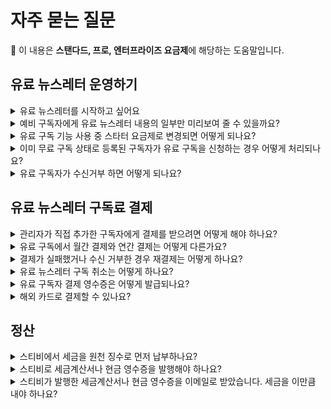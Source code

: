 # 자주 묻는 질문

💬 이 내용은 **스탠다드, 프로, 엔터프라이즈 요금제**에 해당하는 도움말입니다.



## 유료 뉴스레터 운영하기

<details>

<summary>유료 뉴스레터를 시작하고 싶어요</summary>

[유료 구독 주소록](broken-reference)을 사용하면 구독자에게 유료 구독료를 받으면서 유료 뉴스레터를 발행할 수 있습니다. 유료 뉴스레터의 운영 방식은 크게 정기 발행 방식과 시즌제 발행 방식으로 구분할 수 있습니다.

#### 정기 발행 방식

정기 발행 방식이란, 정해진 발행 기간 없이 꾸준하게 뉴스레터를 발행하는 방식을 말합니다. 가장 일반적인 정기 발행 방식으로 [<커피팟> 뉴스레터](https://coffeepot.me/)를 들 수 있습니다.

[<커피팟> 뉴스레터](https://page.stibee.com/subscriptions/52057)는 ‘쉽고 재밌는 해외 비즈니스’를 주제로 주 2\~3회 이상 발행하며 유료 결제한 구독자를 대상으로 ‘프리미엄 콘텐츠’를 제공하는 방식으로 운영됩니다. 결제는 구독자가 구독을 해지하지 않는 이상 계속해서 매월 정기적으로 이루어집니다.

#### 시즌제 발행 방식

시즌제 발행 방식이란, 구독 신청 기간과 뉴스레터의 발행 기간이 정해져 있는 것을 말합니다. 유료 뉴스레터를 원하는 기간만큼(예: 한 달, 두 달 등) 운영하고, 구독 신청 기간도 사전 신청 기간 유무에 따라서 원하는 방식으로 설정할 수 있습니다. (예: 뉴스레터 발행 전 한 달을 사전 신청 기간으로 설정해 구독 신청 기간과 발행 기간을 분리할 수 있습니다.)

시즌제 유료 뉴스레터의 대표적인 사례로는 굿수진 님의 <굿수진 라디오>가 있습니다.

[굿수진 님의 <굿수진 라디오>](https://blog.stibee.com/%ED%95%98%EC%99%80%EC%9D%B4%EC%97%90%EC%84%9C-%ED%8E%B8%EC%A7%80%ED%95%A0%EA%B2%8C%EC%9A%94-%EC%95%84%EC%82%AC%EC%9D%B4%EB%B3%BC-%ED%95%98%EB%82%98-%EC%82%AC%EC%A3%BC%EC%84%B8%EC%9A%94-cff1fe86bef7)는 시즌제 유료 뉴스레터로 ‘지금 (동시대) 지구 너머에서 일어나는 굿수진의 여행이야기를 주제로 멕시코, 하와이 한 달 동안의 여행 에세이’를 ‘10일’동안 구독 신청을 받은 후 ‘멕시코, 하와이 각 뉴스레터가 한 달씩’ 발행되었습니다.

자세한 설정 방법은 [seasonal-paid-newsletter-management.md](../tip/seasonal-paid-newsletter-management.md "mention")를 참고해 보세요.



각 운영 방식에 대한 자세한 내용과 주소록 설정 방법이 궁금하다면 [유료 구독 주소록](broken-reference) 도움말을 확인해 보세요.

</details>

<details>

<summary>예비 구독자에게 유료 뉴스레터 내용의 일부만 미리보여 줄 수 있을까요?</summary>

유료 콘텐츠 미리보기 기능을 사용하면 예비 구독자가 유료 콘텐츠의 일부분을 미리 확인할 수 있으므로 유료 구독자 모집에 도움을 받을 수 있습니다.

#### 유료 콘텐츠 미리보기 설정하기

유료 콘텐츠 미리보기 기능은 페이지에서 설정할 수 있습니다. \[페이지 → 유료 콘텐츠]에서 '유료 콘텐츠 미리보기 사용하기 기능'을 활성화하면 유료 구독자용으로 발행된 이메일의 일부를 유료 구독자가 아닌 예비 구독자 또는 무료 구독자도 확인할 수 있습니다. 유료 구독자로 로그인한 경우에는 메일 본문 전체를 모두 확인할 수 있습니다.&#x20;

같은 경로로 '유료 콘텐츠 미리보기 기능'을 비활성화할 수도 있습니다. 미리보기를 비활성화한 경우 무료 구독자 또는 예비 구독자는 페이지에 발행된 유료 콘텐츠로 발행된 이메일의 내용을 확인할 수 없습니다. 유료 구독자는 미리보기가 비활성화되어 있어도 모든 내용을 확인할 수 있습니다.

</details>

<details>

<summary>유료 구독 기능 사용 중 스타터 요금제로 변경되면 어떻게 되나요?</summary>

무료 요금제인 '스타터 요금제'로 변경된 경우 유료 구독 주소록은 '만료 상태'로 변경됩니다.

유료 구독 주소록이 만료 상태로 변경됨에 따라 기존 '유료 구독' 상태의 구독자는 모두 '무료 구독' 상태로 변경되며, 유료 구독자의 결제 정보도 모두 삭제됩니다.

다시 유료 구독 주소록 기능을 사용하기 위해서는 스티비 요금제를 결제해야 합니다. 결제 정보가 삭제된 구독자에게 다시 결제받고 싶다면 구독자가 구독 폼 혹은 구독 정보 변경 화면을 통해 결제 정보를 입력하고 [결제를 진행](broken-reference)해야 합니다.

</details>

<details>

<summary>이미 무료 구독 상태로 등록된 구독자가 유료 구독을 신청하는 경우 어떻게 처리되나요?</summary>

이미 주소록에 '무료 구독' 상태로 추가된 구독자가 '유료 구독'을 신규로 신청하는 경우, 구독 상태가 '무료 구독'에서 '유료 구독' 상태로 변경됩니다.&#x20;

이미 추가된 구독자의 기준은 구독자의 이메일 주소를 기준으로 판단하기 때문에 같은 이메일 주소로 등록해야 구독 정보가 업데이트 됩니다. 새로운 이메일 주소로 구독 신청을 하는 경우 새로운 구독자로 추가되어 결제가 이루어집니다.

</details>

<details>

<summary>유료 구독자가 수신거부 하면 어떻게 되나요?</summary>

유료 구독자는 '이메일'이나 '구독 정보 변경 화면'을 통해 직접 수신거부 할 수 있습니다. 구독자가 수신 거부를 하는 경우 유료 구독자의 구독 상태는 수신거부 상태로 즉시 변경되며, 발송 대상에서 자동으로 제외됩니다.\
\
구독자의 결제 정보는 수신거부 상태로 변경되면서 즉시 삭제되므로 다음 정기 결제는 발생하지 않습니다. 삭제된 결제 정보는 복구가 불가능하므로, 결제 정보가 삭제된 경우 다시 결제하기 위해서는 구독자가 직접 \[구독 정보 변경 화면]에서 구독 유형을 '유료 구독'으로 선택해서 결제를 진행해야 합니다.

</details>

## 유료 뉴스레터 구독료 결제

<details>

<summary>관리자가 직접 추가한 구독자에게 결제를 받으려면 어떻게 해야 하나요?</summary>

관리자가 직접 추가한 구독자는 정기 결제를 위한 결제 정보가 등록이 되어 있지 않기 때문에 결제를 받을 수 없습니다. 이 경우 유료 구독 폼 또는 구독 정보 변경하기 화면을 통해 구독자가 직접 결제를 진행해야 합니다.

</details>

<details>

<summary>유료 구독에서 월간 결제와 연간 결제는 어떻게 다른가요?</summary>

#### 월간 결제 <a href="#h_842ccb150f" id="h_842ccb150f"></a>

월간 결제는 매월 구독자에게 정기 결제를 받습니다. 구독자가 첫 결제한 날을 기준으로 매월 결제일 오전 11:00에 정기 결제가 이루어집니다.&#x20;

월간 결제로 결제가 이루어진 건은 매월 정산이 이루어집니다. 결제가 이루어진 다음 달 25일(휴일이나 공휴일이라면 다음 영업일)에 결제된 금액이 입금됩니다.

#### 연간 결제 <a href="#h_f10692e81d" id="h_f10692e81d"></a>

연간 결제는 1년치 구독료를 한 번에 결제받습니다. 구독자가 첫 결제한 날을 기준으로 매년 결제일 오전 11:00에 정기 결제가 이루어집니다.&#x20;

예를 들어 3월 10일에 구독료를 연간 결제한 경우 다음 결제는 처음으로 결제한 연도로부터 1년 뒤 3월 10일 오전 11:00에 이루어집니다. 구독자가 구독을 해지하지 않는 이상 매월 연 단위로 구독료가 결제됩니다.

연간 결제는 월간 결제와 달리 1년 단위로 분할 계산하여 지급됩니다. 예를 들어 3월 10일에 12,000원이 결제된 경우 다음 정산일인 4월 25일에는 12,000원을 12로 나눈 1,000원이 지급되고 이후 매월 25일에 남은 금액이 분할로 지급됩니다. 연간 결제된 금액이 분할 지급되는 이유는 연간 결제로 구독료를 결제받았지만, 유료 뉴스레터 발행인의 개인적인 사정이나 갑자기 뉴스레터 발행이 중단되는 경우 구독자를 보호하기 위한 조치입니다.

</details>

<details>

<summary>결제가 실패했거나 수신 거부한 경우 재결제는 어떻게 하나요?</summary>

결제에 실패했거나 수신거부 한 경우 구독자의 구독 유형이 '무료 구독' 상태로 변경되면 결제 정보가 즉시 삭제되어 정기 결제가 진행되지 않습니다. 다시 결제받기 위해서는 결제 정보를 등록해주어야 합니다.

</details>

<details>

<summary>유료 뉴스레터 구독 취소는 어떻게 하나요?</summary>

유료 구독을 취소하는 방법은 관리자가 처리하는 방법과 구독자가 스스로 진행하는 방법으로 나뉩니다. 자세한 방법은 [terminate.md](../pricing/terminate.md "mention") 도움말을 참고해 주세요.

</details>

<details>

<summary>유료 구독자 결제 영수증은 어떻게 발급되나요?</summary>

\[구독 정보 변경 화면]에서 구독자가 직접 조회할 수 있습니다. \[주소록 → 구독 화면 → 구독 정보 변경 화면]의 URL을 구독자에게 전달하면 구독자가 직접 자신의 구독료 영수증을 확인할 수 있습니다.

구독 정보 변경 화면 URL을 확인하는 자세한 방법은 [구독 정보 변경 화면](../page/subscriber-guide/modify.md#url) 참고해 주세요.

</details>

<details>

<summary>해외 카드로 결제할 수 있나요?</summary>

유료 뉴스레터의 해외 결제는 지원하고 있지 않습니다.

</details>

## 정산

<details>

<summary>스티비에서 세금을 원천 징수로 먼저 납부하나요?</summary>

스티비는 중간에서 유료 뉴스레터를 운영할 수 있는 서비스를 제공하게 되고, 스티비 회원과 스티비 사이에는 고용 관계로서 소득을 지급하는 관계가 아니기 때문에 별도로 원천세를 제하고 지급하지 않습니다.

소득 신고가 자동으로 이루어지지 않기 때문에 직접 수익을 신고하여 소득세를 납부해야 합니다.

</details>

<details>

<summary>스티비로 세금계산서나 현금 영수증을 발행해야 하나요?</summary>

아닙니다.

유료 구독 기능을 사용해 결제 받은 금액은 유료 구독자로 부터 스티비 회원이 결제받은 금액이기 때문에 스티비로 세금계산서나 현금영수증을 발행하면 안됩니다. 총 결제 금액을 기준으로 스티비 회원의 소득 또는 매출로 직접 신고해 주세요.

</details>

<details>

<summary>스티비가 발행한 세금계산서나 현금 영수증을 이메일로 받았습니다. 세금을 이만큼 내야 하나요?</summary>

스티비에서 발행하는 세금계산서 또는 현금영수증은 유료 구독 기능 사용에 따라 발생한 '수수료'에 대한 영수증으로 회원의 소득에 따라 발생한 소득세와는 다릅니다. 납부한 수수료와는 별개로 소득에 대한 신고도 진행해야 합니다.

</details>
